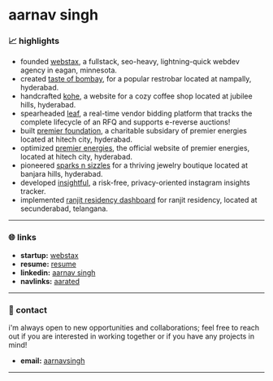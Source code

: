# aarnav singh

### 📈 highlights
- founded      [webstax](https://webstaxinc.vercel.app/), a fullstack, seo-heavy, lightning-quick webdev agency in eagan, minnesota.
- created      [taste of bombay](https://aarnav1729.github.io/tasteofbombay/), for a popular restrobar located at nampally, hyderabad.
- handcrafted  [kohe](https://kohe.netlify.app/), a website for a cozy coffee shop located at jubilee hills, hyderabad.
- spearheaded  [leaf](https://petp-alpha.vercel.app/), a real-time vendor bidding platform that tracks the complete lifecycle of an RFQ and supports e-reverse auctions!
- built        [premier foundation](https://main--premierfoundation.netlify.app/), a charitable subsidary of premier energies located at hitech city, hyderabad.
- optimized    [premier energies](https://www.premierenergies.com/), the official website of premier energies, located at hitech city, hyderabad.
- pioneered    [sparks n sizzles](https://aarnav1729.github.io/SnSLandingPage/) for a thriving jewelry boutique located at banjara hills, hyderabad.
- developed    [insightful](https://aarnav1729.github.io/bot/), a risk-free, privacy-oriented instagram insights tracker.
- implemented  [ranjit residency dashboard](https://ranjit-residency-admin.vercel.app/) for ranjit residency, located at secunderabad, telangana.

---

### 🌐 links
- **startup:** [webstax](https://webstaxinc.vercel.app/)
- **resume:** [resume](https://aarated.netlify.app/)
- **linkedin:** [aarnav singh](https://www.linkedin.com/in/aarnavsinghh)
- **navlinks:** [aarated](https://aarrated.netlify.app/)

---

### 📧 contact
i'm always open to new opportunities and collaborations; feel free to reach out if you are interested in working together or if you have any projects in mind!
- **email:** [aarnavsingh](mailto:aarnavsingh836@gmail.com)

---
